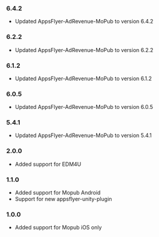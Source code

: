 ### 6.4.2
* Updated AppsFlyer-AdRevenue-MoPub to version 6.4.2

### 6.2.2
* Updated AppsFlyer-AdRevenue-MoPub to version 6.2.2

### 6.1.2
* Updated AppsFlyer-AdRevenue-MoPub to version 6.1.2

### 6.0.5
* Updated AppsFlyer-AdRevenue-MoPub to version 6.0.5

### 5.4.1
* Updated AppsFlyer-AdRevenue-MoPub to version 5.4.1


### 2.0.0
* Added support for EDM4U


### 1.1.0
* Added support for Mopub Android
* Support for new appsflyer-unity-plugin


### 1.0.0
* Added support for Mopub iOS only
